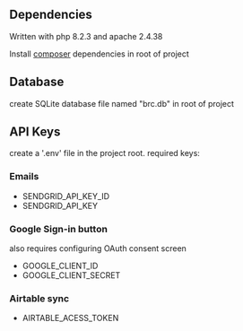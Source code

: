 ## Dependencies
Written with php 8.2.3 and apache 2.4.38

Install [composer](https://getcomposer.org/) dependencies in root of project

## Database
create SQLite database file named "brc.db" in root of project

## API Keys
create a '.env' file in the project root. required keys:

### Emails
- SENDGRID_API_KEY_ID
- SENDGRID_API_KEY

### Google Sign-in button
also requires configuring OAuth consent screen
- GOOGLE_CLIENT_ID
- GOOGLE_CLIENT_SECRET

### Airtable sync
- AIRTABLE_ACESS_TOKEN